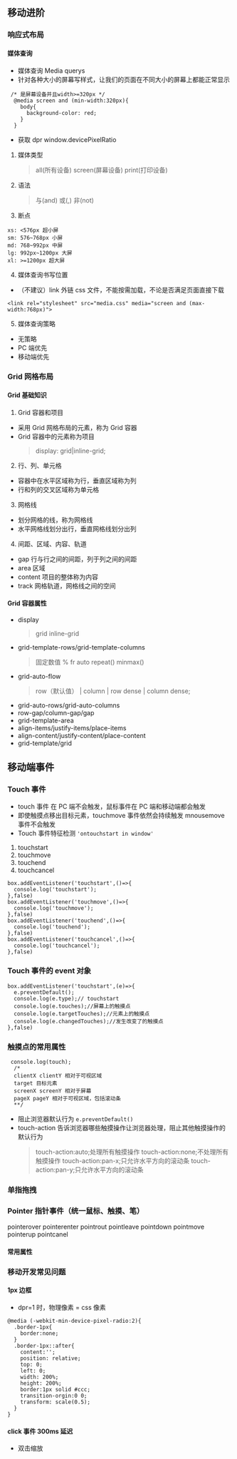 ## 移动进阶

### 响应式布局

#### 媒体查询

- 媒体查询 Media querys
- 针对各种大小的屏幕写样式，让我们的页面在不同大小的屏幕上都能正常显示

```
 /* 是屏幕设备并且width>=320px */
  @media screen and (min-width:320px){
    body{
      background-color: red;
    }
  }
```

- 获取 dpr window.devicePixelRatio

1. 媒体类型
   > all(所有设备) screen(屏幕设备) print(打印设备)
2. 语法
   > 与(and) 或(,) 非(not)
3. 断点

```
xs: <576px 超小屏
sm: 576~768px 小屏
md: 768~992px 中屏
lg: 992px~1200px 大屏
xl: >=1200px 超大屏
```

4. 媒体查询书写位置

- （不建议）link 外链 css 文件，不能按需加载，不论是否满足页面直接下载

```
<link rel="stylesheet" src="media.css" media="screen and (max-width:768px)">
```

5. 媒体查询策略

- 无策略
- PC 端优先
- 移动端优先

### Grid 网格布局

#### Grid 基础知识

1. Grid 容器和项目

- 采用 Grid 网格布局的元素，称为 Grid 容器
- Grid 容器中的元素称为项目
  > display: grid|inline-grid;

2. 行、列、单元格

- 容器中在水平区域称为行，垂直区域称为列
- 行和列的交叉区域称为单元格

3. 网格线

- 划分网格的线，称为网格线
- 水平网格线划分出行，垂直网格线划分出列

4. 间距、区域、内容、轨道

- gap 行与行之间的间距，列于列之间的间距
- area 区域
- content 项目的整体称为内容
- track 网格轨道，网格线之间的空间

#### Grid 容器属性

- display
  > grid inline-grid
- grid-template-rows/grid-template-columns
  > 固定数值 % fr auto repeat() minmax()
- grid-auto-flow
  > row（默认值） | column | row dense | column dense;
- grid-auto-rows/grid-auto-columns
- row-gap/column-gap/gap
- grid-template-area
- align-items/justify-items/place-items
- align-content/justify-content/place-content
- grid-template/grid

## 移动端事件

### Touch 事件

- touch 事件 在 PC 端不会触发，鼠标事件在 PC 端和移动端都会触发
- 即使触摸点移出目标元素，touchmove 事件依然会持续触发 mnousemove 事件不会触发
- Touch 事件特征检测
  `'ontouchstart in window'`

1. touchstart
2. touchmove
3. touchend
4. touchcancel

```
box.addEventListener('touchstart',()=>{
  console.log('touchstart');
},false)
box.addEventListener('touchmove',()=>{
  console.log('touchmove');
},false)
box.addEventListener('touchend',()=>{
  console.log('touchend');
},false)
box.addEventListener('touchcancel',()=>{
  console.log('touchcancel');
},false)
```

### Touch 事件的 event 对象

```
box.addEventListener('touchstart',(e)=>{
  e.preventDefault();
  console.log(e.type);// touchstart
  console.log(e.touches);//屏幕上的触摸点
  console.log(e.targetTouches);//元素上的触摸点
  console.log(e.changedTouches);//发生改变了的触摸点
},false)
```

### 触摸点的常用属性

```
 console.log(touch);
  /*
  clientX clientY 相对于可视区域
  target 目标元素
  screenX screenY 相对于屏幕
  pageX pageY 相对于可视区域，包括滚动条
  **/

```

- 阻止浏览器默认行为
  `e.preventDefault()`
- touch-action 告诉浏览器哪些触摸操作让浏览器处理，阻止其他触摸操作的默认行为
  > touch-action:auto;处理所有触摸操作
  > touch-action:none;不处理所有触摸操作
  > touch-action:pan-x;只允许水平方向的滚动条
  > touch-action:pan-y;只允许水平方向的滚动条

### 单指拖拽

### Pointer 指针事件（统一鼠标、触摸、笔）

pointerover
pointerenter
pointrout
pointleave
pointdown
pointmove
pointerup
pointcanel

#### 常用属性

### 移动开发常见问题

#### 1px 边框

- dpr=1 时，物理像素 = css 像素

```
@media (-webkit-min-device-pixel-radio:2){
  .border-1px{
    border:none;
  }
  .border-1px::after{
    content:'';
    position: relative;
    top: 0;
    left: 0;
    width: 200%;
    height: 200%;
    border:1px solid #ccc;
    transition-orgin:0 0;
    transform: scale(0.5);
  }
}
```

#### click 事件 300ms 延迟

- 双击缩放
